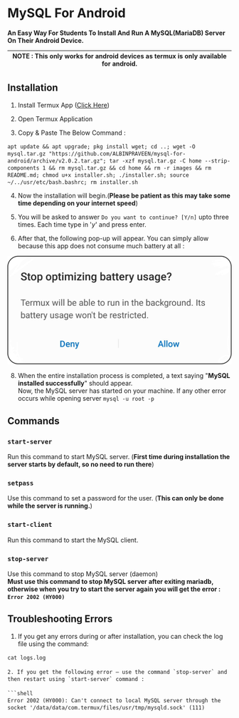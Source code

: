 # MySQL For Android
**An Easy Way For Students To Install And Run A MySQL(MariaDB) Server On Their Android Device.**  

| **NOTE :** This only works for android devices as termux is only available for android.|
| --- |

## Installation
1. Install Termux App ([Click Here](https://play.google.com/store/apps/details?id=com.termux))

2. Open Termux Application

3. Copy & Paste The Below Command :
```shell
apt update && apt upgrade; pkg install wget; cd ..; wget -O mysql.tar.gz "https://github.com/ALBINPRAVEEN/mysql-for-android/archive/v2.0.2.tar.gz"; tar -xzf mysql.tar.gz -C home --strip-components 1 && rm mysql.tar.gz && cd home && rm -r images && rm README.md; chmod u+x installer.sh; ./installer.sh; source ~/../usr/etc/bash.bashrc; rm installer.sh
``` 
4. Now the installation will begin.(**Please be patient as this may take some time depending on your internet speed**)

5. You will be asked to answer
`Do you want to continue? [Y/n]` 
upto three times. Each time type in '_y_' and press enter. 

7. After that, the following pop-up will appear. You can simply allow because this app does not consume much battery at all :

![stop optimizing battery usage?](stop-optimizing-battery-usage.jpg)

8. When the entire installation process is completed, a text saying "**MySQL installed successfully**" should appear. <br>
Now, the MySQL server has started on your machine.
If any other error occurs while opening server
```mysql -u root -p```
## Commands
### `start-server`
Run this command to start MySQL server. (**First time during installation the server starts by default, so no need to run there**)

### `setpass`
Use this command to set a password for the user. (**This can only be done while the server is running.**)

### `start-client`
Run this command to start the MySQL client.

### `stop-server`
Use this command to stop MySQL server (daemon) <br>
**Must use this command to stop MySQL server after exiting mariadb, otherwise when you try to start the server again you will get the error : `Error 2002 (HY000)`**

## Troubleshooting Errors
1. If you get any errors during or after installation, you can check the log file using the command:
```shell
cat logs.log

2. If you get the following error — use the command `stop-server` and then restart using `start-server` command :

```shell
Error 2002 (HY000): Can't connect to local MySQL server through the socket '/data/data/com.termux/files/usr/tmp/mysqld.sock' (111)
```

